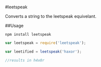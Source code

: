 #leetspeak

Converts a string to the leetspeak equivelant.

##Usage

```npm install leetspeak```

```JavaScript
var leetspeak = require('leetspeak');

var leetified = leetspeak('haxor');

//results in h4x0r
```


